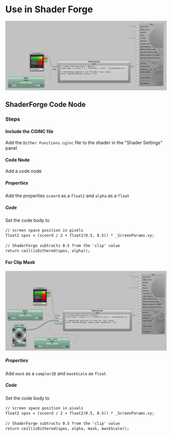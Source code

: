 # Use in Shader Forge
![Shader Forge Example](shaderforge-example.png)

## ShaderForge Code Node
### Steps
#### Include the CGINC file
Add the `Dither Functions.cginc` file to the shader in the "Shader Settings" panel

#### Code Node
Add a code node

##### Properties
Add the properties `scoord` as a `float2` and `alpha` as a `float`

##### Code
Set the code body to
```hlsl
// screen space position in pixels
float2 spos = (scoord / 2 + float2(0.5, 0.5)) * _ScreenParams.xy;

// ShaderForge subtracts 0.5 from the 'clip' value
return ceil(isDithered(spos, alpha));
```

#### For Clip Mask
![Shader Forge Example](shaderforge-mask-example.png)

##### Properties
Add `mask` as a `sampler2D` and `maskScale` as `float`

##### Code
Set the code body to
```hlsl
// screen space position in pixels
float2 spos = (scoord / 2 + float2(0.5, 0.5)) * _ScreenParams.xy;

// ShaderForge subtracts 0.5 from the 'clip' value
return ceil(isDithered(spos, alpha, mask, maskScale));
```
